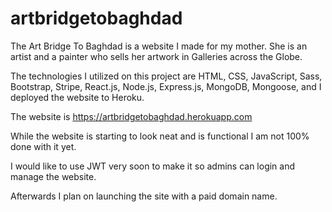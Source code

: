 # artbridgetobaghdad


The Art Bridge To Baghdad is a website I made for my mother. She is an artist and a painter who sells her artwork in Galleries across the Globe.

The technologies I utilized on this project are HTML, CSS, JavaScript, Sass, Bootstrap, Stripe, React.js, Node.js, Express.js, MongoDB, Mongoose, and I deployed the website to Heroku.

The website is https://artbridgetobaghdad.herokuapp.com

While the website is starting to look neat and is functional I am not 100% done with it yet.

I would like to use JWT very soon to make it so admins can login and manage the website.

Afterwards I plan on launching the site with a paid domain name.
